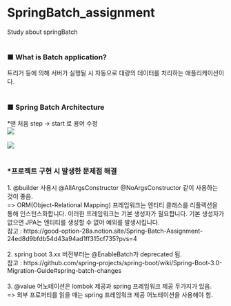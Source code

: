 # SpringBatch_assignment
Study about springBatch
</br></br>
<h3>■ What is Batch application?</h3>
트리거 등에 의해 서버가 실행될 시 자동으로 대량의 데이터를 처리하는 애플리케이션이다.
</br></br>
<h3>■ Spring Batch Architecture</h3>
*맨 처음 step -> start 로 용어 수정 
</br>
<img src=https://github.com/jiyoung10/SpringBatch_assignment/assets/124184748/ffcfa2dd-e638-49a0-9ca3-8c9925a93afd></img></br></br>
<img src=https://github.com/jiyoung10/SpringBatch_assignment/assets/124184748/ffab931c-34fa-4ee8-bfd3-e9dd56b68f9a></img></br></br>

<h3>*프로젝트 구현 시 발생한 문제점 해결</h3>
1. @builder 사용시 @AllArgsConstructor @NoArgsConstructor 같이 사용하는 것이 좋음.</br>
=> ORM(Object-Relational Mapping) 프레임워크는 엔티티 클래스를 리플렉션을 통해 인스턴스화합니다. 이러한 프레임워크는 기본 생성자가 필요합니다. 기본 생성자가 없으면 JPA는 엔티티를 생성할 수 없어 예외를 발생시킵니다.</br>
참고 : https://good-option-28a.notion.site/Spring-Batch-Assignment-24ed8d9bfdb54d43a94ad1ff315cf735?pvs=4
</br></br>
2. spring boot 3.xx 버전부터는 @EnableBatch가 deprecated 됨.</br>
참고 : https://github.com/spring-projects/spring-boot/wiki/Spring-Boot-3.0-Migration-Guide#spring-batch-changes
</br></br>
3. @value 어노테이션은 lombok 제공과 spring 프레임워크 제공 두가지가 있음.</br>
=> 외부 프로퍼티를 읽을 때는 spring 프레임워크 제공 어노테이션을 사용해야 함.
